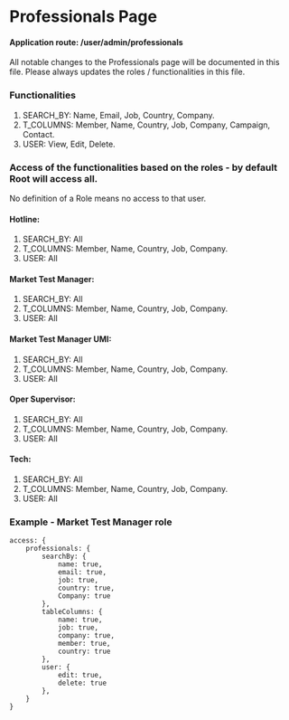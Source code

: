 # Professionals Page

#### Application route: /user/admin/professionals

All notable changes to the Professionals page will be documented in this file. 
Please always updates the roles / functionalities in this file. 

### Functionalities

1. SEARCH_BY: Name, Email, Job, Country, Company.
2. T_COLUMNS: Member, Name, Country, Job, Company, Campaign, Contact.   
3. USER: View, Edit, Delete. 

### Access of the functionalities based on the roles - by default Root will access all.

No definition of a Role means no access to that user.

#### Hotline:

1. SEARCH_BY: All
2. T_COLUMNS: Member, Name, Country, Job, Company.
3. USER: All

#### Market Test Manager:

1. SEARCH_BY: All
2. T_COLUMNS: Member, Name, Country, Job, Company.
3. USER: All

#### Market Test Manager UMI:

1. SEARCH_BY: All
2. T_COLUMNS: Member, Name, Country, Job, Company.
3. USER: All

#### Oper Supervisor:

1. SEARCH_BY: All
2. T_COLUMNS: Member, Name, Country, Job, Company.
3. USER: All

#### Tech:

1. SEARCH_BY: All
2. T_COLUMNS: Member, Name, Country, Job, Company.
3. USER: All

### Example - Market Test Manager role

```
access: { 
    professionals: { 
        searchBy: { 
            name: true, 
            email: true, 
            job: true, 
            country: true,
            Company: true
        }, 
        tableColumns: { 
            name: true, 
            job: true, 
            company: true, 
            member: true, 
            country: true 
        }, 
        user: { 
            edit: true, 
            delete: true
        },
    } 
}

```
